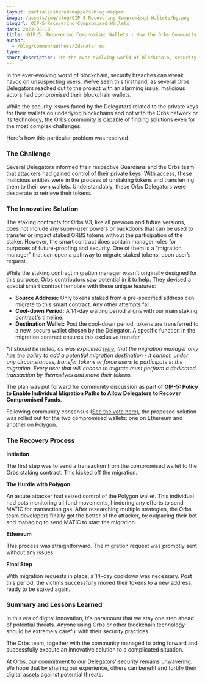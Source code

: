 ```yaml
---
layout: partials/shared/mappers/blog-mapper
image: /assets/img/blog/OIP-5-Recovering-Compromised-Wallets/bg.png
blogUrl: OIP-5-Recovering-Compromised-Wallets
date: 2023-08-10
title: ״OIP-5: Recovering Compromised Wallets - How the Orbs Community Stepped In״
author:
  - /blog/common/authors/IdanAtar.md
type:
short_description: ״In the ever-evolving world of blockchain, security breaches can wreak havoc on unsuspecting users. We've seen this firsthand, as several Orbs Delegators reached out to the project with an alarming issue: malicious actors had compromised their blockchain wallets.״
---
```

In the ever-evolving world of blockchain, security breaches can wreak havoc on unsuspecting users. We've seen this firsthand, as several Orbs Delegators reached out to the project with an alarming issue: malicious actors had compromised their blockchain wallets.  

While the security issues faced by the Delegators related to the private keys for their wallets on underlying blockchains and not with the Orbs network or its technology, the Orbs community is capable of  finding solutions even for the most complex challenges. 


Here's how this particular problem was resolved.

### The Challenge

Several Delegators informed their respective Guardians and the Orbs team that attackers had gained control of their private keys. With access, these malicious entities were in the process of unstaking tokens and transferring them to their own wallets. Understandably, these Orbs Delegators were desperate to retrieve their tokens.

### The Innovative Solution

The staking contracts for Orbs V3, like all previous and future versions, does not include any super-user powers or backdoors that can be used to transfer or impact staked ORBS tokens without the participation of the staker. However, the smart contract does contain manager roles for purposes of future-proofing and security. One of them is a “migration manager” that can open a pathway to migrate staked tokens, upon user’s request.

While the staking contract migration manager wasn't originally designed for this purpose, Orbs contributors saw potential in it to help. They devised a special smart contract template with these unique features:

- **Source Address:** Only tokens staked from a pre-specified address can migrate to this smart contract. Any other attempts fail.
- **Cool-down Period:** A 14-day waiting period aligns with our main staking contract's timeline.
- **Destination Wallet:** Post the cool-down period, tokens are transferred to a new, secure wallet chosen by the Delegator. A specific function in the migration contract ensures this exclusive transfer.

*_It should be noted, as was explained [here](https://www.orbs.com/OIP-5-Recover-Compromised-Funds/), that the migration manager only has the ability to add a potential migration destination - it cannot, under any circumstances, transfer tokens or force users to participate in the migration. Every user that will choose to migrate must perform a dedicated transaction by themselves and move their tokens._

The plan was put forward for community discussion as part of **[OIP-5](https://www.orbs.com/OIP-5-Recover-Compromised-Funds/): Policy to Enable Individual Migration Paths to Allow Delegators to Recover Compromised Funds**. 

Following community consensus ([See the vote here](https://snapshot.org/#/orbs-network.eth/proposal/0xcdd9c48f8b58ffae57428d312d0d94f5224ca6551072f707047fab56e2441b60)), the proposed solution was rolled out for the two compromised wallets: one on Ethereum and another on Polygon.

### The Recovery Process

**Initiation**

The first step was to send a transaction from the compromised wallet to the Orbs staking contract. This kicked off the migration.

**The Hurdle with Polygon**

An astute attacker had seized control of the Polygon wallet. This individual had bots monitoring all fund movements, hindering any efforts to send MATIC for transaction gas. 
After researching multiple strategies, the Orbs team developers finally got the better of the attacker, by outpacing their bot and managing to send MATIC to start the migration.

**Ethereum**

This process was straightforward. The migration request was promptly sent without any issues.

**Final Step**

With migration requests in place, a 14-day cooldown was necessary. Post this period, the victims successfully moved their tokens to a new address, ready to be staked again.

### Summary and Lessons Learned

In this era of digital innovation, it's paramount that we stay one step ahead of potential threats. Anyone using Orbs or other blockchain technology should be extremely careful with their security practices. 

The Orbs team, together with the community managed to bring forward and successfully execute an innovative solution to a complicated situation.

At Orbs, our commitment to our Delegators' security remains unwavering. We hope that by sharing our experience, others can benefit and fortify their digital assets against potential threats.

